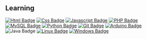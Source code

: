 ## Learning
[![Html Badge](https://img.shields.io/badge/HTML5-E34F26?style=for-the-badge&logo=html5&logoColor=white&link=https://developer.mozilla.org/pt-BR/docs/Web/HTML)](https://developer.mozilla.org/pt-BR/docs/Web/HTML) [![Css Badge](https://img.shields.io/badge/CSS3-1572B6?style=for-the-badge&logo=css3&logoColor=white&link=https://developer.mozilla.org/pt-BR/docs/Web/CSS)](https://developer.mozilla.org/pt-BR/docs/Web/CSS) [![Javascript Badge](https://img.shields.io/badge/JavaScript-F7DF1E?style=for-the-badge&logo=javascript&logoColor=black&link=https://developer.mozilla.org/pt-BR/docs/Web/JavaScript)](https://developer.mozilla.org/pt-BR/docs/Web/JavaScript) [![PHP Badge](https://img.shields.io/badge/PHP-777BB4?style=for-the-badge&logo=php&logoColor=white&link=https://developer.mozilla.org/pt-BR/docs/Glossary/PHP)](https://developer.mozilla.org/pt-BR/docs/Glossary/PHP) [![MySQL Badge](https://img.shields.io/badge/MySQL-00000F?style=for-the-badge&logo=mysql&logoColor=white&link=https://www.mysql.com/)](https://www.mysql.com/) [![Python Badge](https://img.shields.io/badge/Python-FFD43B?style=for-the-badge&logo=python&logoColor=darkgreen&link=https://developer.mozilla.org/pt-BR/docs/Glossary/Python)](https://developer.mozilla.org/pt-BR/docs/Glossary/Python) [![Git Badge](https://img.shields.io/badge/Git-F05032?style=for-the-badge&logo=git&logoColor=white&link=https://git-scm.com/)](https://git-scm.com/) [![Arduino Badge](https://img.shields.io/badge/Arduino_IDE-00979D?style=for-the-badge&logo=arduino&logoColor=white&link=https://www.arduino.cc/)](https://www.arduino.cc/) ![Java Badge](https://img.shields.io/badge/Java-ED8B00?style=for-the-badge&logo=java&logoColor=white) [![Linux Badge](https://img.shields.io/badge/Linux-FCC624?style=for-the-badge&logo=linux&logoColor=black&link=https://www.gnu.org/gnu/gnu-history.pt-br.html)](https://www.gnu.org/gnu/gnu-history.pt-br.html) [![Windows Badge](https://img.shields.io/badge/Windows-0078D6?style=for-the-badge&logo=windows&logoColor=white&link=https://www.microsoft.com/pt-br/windows/)](https://www.microsoft.com/pt-br/windows/)

